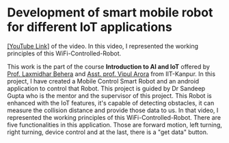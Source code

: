 # Development of smart mobile robot for different IoT applications

[\[YouTube Link\]](https://youtu.be/Un2Mr7TgoO4?list=PLLgb924Fu02vNp843BxO5gCl6vh5gCCXp) of the video. In this video, I represented the working principles of this WiFi-Controlled-Robot.

This work is the part of the course **Introduction to AI and IoT** offered by [Prof. Laxmidhar Behera](https://home.iitk.ac.in/~lbehera/) and
[Asst. prof. Vipul Arora](https://vipular.github.io/) from IIT-Kanpur. In this project, I have created a Mobile Control Smart Robot and an android application to control that Robot. This project is guided by Dr Sandeep Gupta who is the mentor and the supervisor of this project. This Robot is enhanced with the IoT features, it's capable of detecting obstacles, it can measure the collision distance and provide those data to us. 
In that video, I represented the working principles of this WiFi-Controlled-Robot.
There are five functionalities in this application. Those are 
forward motion,
left turning,
right turning,
device control
and at the last, there is a "get data" button.


